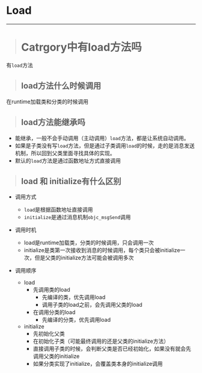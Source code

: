 # Load

---

> # Catrgory中有load方法吗

有`load`方法

> ## load方法什么时候调用

在runtime加载类和分类的时候调用

> ## load方法能继承吗

* 能继承，一般不会手动调用（主动调用）`load`方法，都是让系统自动调用。
* 如果是子类没有写`load`方法，但是通过子类调用`load`的时候，走的是消息发送机制，所以回到父类里面寻找具体的实现。
* 默认的`load`方法是通过函数地址方式直接调用

> ## load 和 initialize有什么区别

* 调用方式

  * `load`是根据函数地址直接调用
  * `initialize`是通过消息机制`objc_msgSend`调用

* 调用时机

  * load是runtime加载类，分类的时候调用，只会调用一次
  * initialize是类第一次接收到消息的时候调用，每个类只会被initialize一次，但是父类的initialize方法可能会被调用多次

* 调用顺序

  * load
    * 先调用类的load
      * 先编译的类，优先调用load
      * 调用子类的load之前，会先调用父类的load
    * 在调用分类的load
      * 先编译的分类，优先调用load
  * initialize
    * 先初始化父类
    * 在初始化子类（可能最终调用的还是父类的initialize方法）
    * 直接调用子类的时候，会判断父类是否已经初始化，如果没有就会先调用父类的initialize
    * 如果分类实现了initialize，会覆盖类本身的initialize调用



